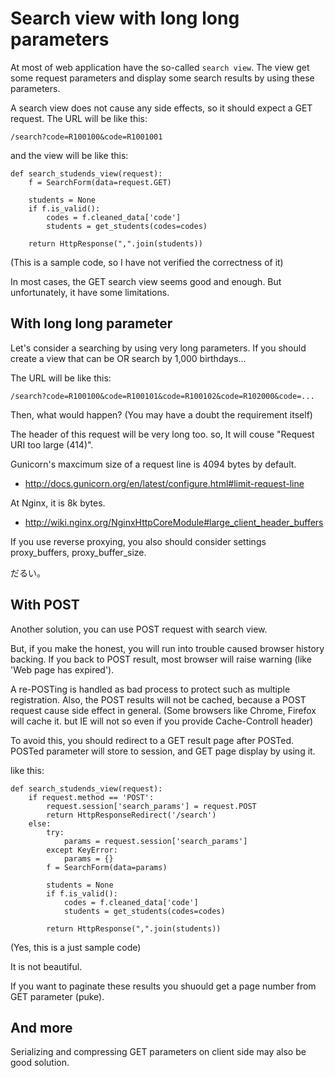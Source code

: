 Search view with long long parameters
=====================================

At most of web application have the so-called `search view`. The view
get some request parameters and display some search results by using
these parameters.

A search view does not cause any side effects, so it should expect a GET
request. The URL will be like this:

    /search?code=R100100&code=R1001001

and the view will be like this:

``` {.sourceCode .python}
def search_studends_view(request):
    f = SearchForm(data=request.GET)

    students = None
    if f.is_valid():
        codes = f.cleaned_data['code']
        students = get_students(codes=codes)

    return HttpResponse(",".join(students))
```

(This is a sample code, so I have not verified the correctness of it)

In most cases, the GET search view seems good and enough. But
unfortunately, it have some limitations.

With long long parameter
------------------------

Let's consider a searching by using very long parameters. If you should
create a view that can be OR search by 1,000 birthdays...

The URL will be like this:

    /search?code=R100100&code=R100101&code=R100102&code=R102000&code=...

Then, what would happen? (You may have a doubt the requirement itself)

The header of this request will be very long too. so, It will couse
"Request URI too large (414)".

Gunicorn's maxcimum size of a request line is 4094 bytes by default.

-   <http://docs.gunicorn.org/en/latest/configure.html#limit-request-line>

At Nginx, it is 8k bytes.

-   <http://wiki.nginx.org/NginxHttpCoreModule#large_client_header_buffers>

If you use reverse proxying, you also should consider settings
proxy\_buffers, proxy\_buffer\_size.

だるい。

With POST
---------

Another solution, you can use POST request with search view.

But, if you make the honest, you will run into trouble caused browser
history backing. If you back to POST result, most browser will raise
warning (like 'Web page has expired').

A re-POSTing is handled as bad process to protect such as multiple
registration. Also, the POST results will not be cached, because a POST
request cause side effect in general. (Some browsers like Chrome,
Firefox will cache it. but IE will not so even if you provide
Cache-Controll header)

To avoid this, you should redirect to a GET result page after POSTed.
POSTed parameter will store to session, and GET page display by using
it.

like this:

``` {.sourceCode .python}
def search_studends_view(request):
    if request.method == 'POST':
        request.session['search_params'] = request.POST
        return HttpResponseRedirect('/search')
    else:
        try:
            params = request.session['search_params']
        except KeyError:
            params = {}
        f = SearchForm(data=params)

        students = None
        if f.is_valid():
            codes = f.cleaned_data['code']
            students = get_students(codes=codes)

        return HttpResponse(",".join(students))
```

(Yes, this is a just sample code)

It is not beautiful.

If you want to paginate these results you shuould get a page number from
GET parameter (puke).

And more
--------

Serializing and compressing GET parameters on client side may also be
good solution.

